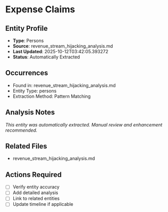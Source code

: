 # Expense Claims

## Entity Profile
- **Type**: Persons
- **Source**: revenue_stream_hijacking_analysis.md
- **Last Updated**: 2025-10-12T03:42:05.393272
- **Status**: Automatically Extracted

## Occurrences
- Found in: revenue_stream_hijacking_analysis.md
- Entity Type: persons
- Extraction Method: Pattern Matching

## Analysis Notes
*This entity was automatically extracted. Manual review and enhancement recommended.*

## Related Files
- revenue_stream_hijacking_analysis.md

## Actions Required
- [ ] Verify entity accuracy
- [ ] Add detailed analysis
- [ ] Link to related entities
- [ ] Update timeline if applicable
